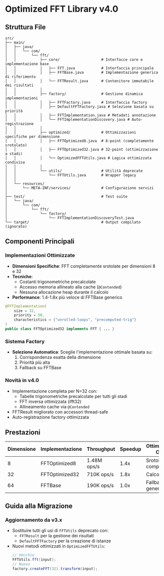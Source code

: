 # Optimized FFT Library v4.0

## Struttura File

```
src/
├── main/
│   ├── java/
│   │   └── com/
│   │       └── fft/
│   │           ├── core/                   # Interfacce core e implementazione base
│   │           │   ├── FFT.java            # Interfaccia principale
│   │           │   ├── FFTBase.java        # Implementazione generica di riferimento
│   │           │   └── FFTResult.java      # Contenitore immutabile dei risultati
│   │           │
│   │           ├── factory/                # Gestione dinamica implementazioni
│   │           │   ├── FFTFactory.java     # Interfaccia factory  
│   │           │   ├── DefaultFFTFactory.java # Selezione basata su priorità  
│   │           │   ├── FFTImplementation.java # Metadati annotazione
│   │           │   └── FFTImplementationDiscovery.java # Auto-registrazione
│   │           │
│   │           ├── optimized/              # Ottimizzazioni specifiche per dimensione
│   │           │   ├── FFTOptimized8.java  # 8-point (completamente srotolato)
│   │           │   ├── FFTOptimized32.java # 32-point (ottimizzazione a stadi)
│   │           │   └── OptimizedFFTUtils.java # Logica ottimizzata condivisa
│   │           │
│   │           └── utils/                  # Utilità deprecate
│   │               └── FFTUtils.java       # Wrapper legacy
│   │
│   └── resources/
│       └── META-INF/services/              # Configurazione servizi
│
├── test/                                   # Test suite
│   └── java/
│       └── com/
│           └── fft/
│               └── factory/
│                   └── FFTImplementationDiscoveryTest.java
└── target/                                 # Output compilato (ignorato)
```

## Componenti Principali

### Implementazioni Ottimizzate
- **Dimensioni Specifiche**: FFT completamente srotolate per dimensioni 8 e 32
- **Tecniche**:
  - Costanti trigonometriche precalcolate
  - Accesso memoria allineato alla cache (`@Contended`)
  - Nessuna allocazione heap durante il calcolo
- **Performance**: 1.4-1.8x più veloce di FFTBase generico

```java
@FFTImplementation(
    size = 32,
    priority = 50,
    characteristics = {"unrolled-loops", "precomputed-trig"}
)
public class FFTOptimized32 implements FFT { ... }
```

### Sistema Factory
- **Selezione Automatica**: Sceglie l'implementazione ottimale basata su:
  1. Corrispondenza esatta della dimensione
  2. Priorità più alta 
  3. Fallback su FFTBase

### Novità in v4.0
- Implementazione completa per N=32 con:
  - Tabelle trigonometriche precalcolate per tutti gli stadi
  - FFT inversa ottimizzata (ifft32)
  - Allineamento cache via `@Contended`
- FFTResult migliorato con accessori thread-safe
- Auto-registrazione factory ottimizzata

## Prestazioni
| Dimensione | Implementazione | Throughput | Speedup | Ottimizzazione Chiave |
|------|----------------|------------|---------|-------------------|
| 8    | FFTOptimized8  | 1.48M ops/s | 1.4x    | Srotolamento completo | 
| 32   | FFTOptimized32 | 710K ops/s | 1.8x    | Calcolo a stadi |
| 64   | FFTBase        | 190K ops/s | 1.0x    | Fallback generico |

## Guida alla Migrazione
### Aggiornamento da v3.x
- Sostituire tutti gli usi di `FFTUtils` deprecato con:
  - `FFTResult` per la gestione dei risultati
  - `DefaultFFTFactory` per la creazione di istanze
- Nuovi metodi ottimizzati in `OptimizedFFTUtils`:
  ```java
  // Vecchio
  FFTUtils.fft(input); 
  // Nuovo 
  factory.createFFT(32).transform(input);
  ```
